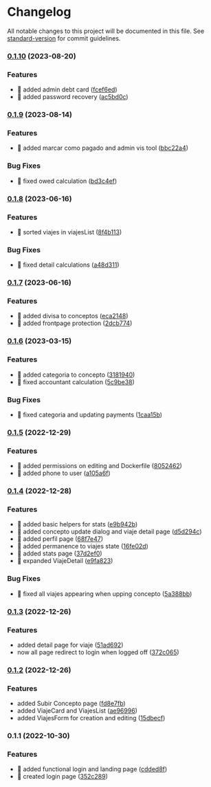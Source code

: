 # Changelog

All notable changes to this project will be documented in this file. See [standard-version](https://github.com/conventional-changelog/standard-version) for commit guidelines.

### [0.1.10](https://github.com/Kratso/newappnic-front/compare/v0.1.9...v0.1.10) (2023-08-20)


### Features

* 🎸 added admin debt card ([fcef6ed](https://github.com/Kratso/newappnic-front/commit/fcef6ed51260bd23e4c36948c3313389abd6973e))
* 🎸 added password recovery ([ac5bd0c](https://github.com/Kratso/newappnic-front/commit/ac5bd0cf46c7565dfab61c098fe0336f556eb414))

### [0.1.9](https://github.com/Kratso/newappnic-front/compare/v0.1.8...v0.1.9) (2023-08-14)


### Features

* 🎸 added marcar como pagado and admin vis tool ([bbc22a4](https://github.com/Kratso/newappnic-front/commit/bbc22a4655ba635e2ef79238414985a56d515781))


### Bug Fixes

* 🐛 fixed owed calculation ([bd3c4ef](https://github.com/Kratso/newappnic-front/commit/bd3c4ef5916d9fc9b0bc2fb6f3c43ffa54d54d2d))

### [0.1.8](https://github.com/Kratso/newappnic-front/compare/v0.1.7...v0.1.8) (2023-06-16)


### Features

* 🎸 sorted viajes in viajesList ([8f4b113](https://github.com/Kratso/newappnic-front/commit/8f4b1137023a070b1a3e6455a3b641de02843916))


### Bug Fixes

* 🐛 fixed detail calculations ([a48d311](https://github.com/Kratso/newappnic-front/commit/a48d311985d8c0bd7531642a679b89af148fb043))

### [0.1.7](https://github.com/Kratso/newappnic-front/compare/v0.1.6...v0.1.7) (2023-06-16)


### Features

* 🎸 added divisa to conceptos ([eca2148](https://github.com/Kratso/newappnic-front/commit/eca2148a41d4eb99f9c10a2f492a36c30f7b413d))
* 🎸 added frontpage protection ([2dcb774](https://github.com/Kratso/newappnic-front/commit/2dcb7740f03942b01b661abd5ae7b9375de86616))

### [0.1.6](https://github.com/Kratso/newappnic-front/compare/v0.1.5...v0.1.6) (2023-03-15)


### Features

* 🎸 added categoria to concepto ([3181940](https://github.com/Kratso/newappnic-front/commit/31819406e9e613ec0d8815e7f00eaa54fef98809))
* 🎸 fixed accountant calculation ([5c9be38](https://github.com/Kratso/newappnic-front/commit/5c9be3892dc764cd6da940f1d1176931d10af9a5))


### Bug Fixes

* 🐛 fixed categoria and updating payments ([1caa15b](https://github.com/Kratso/newappnic-front/commit/1caa15ba99c41d930fdc3e29baeb77d6948d2269))

### [0.1.5](https://github.com/Kratso/newappnic-front/compare/v0.1.4...v0.1.5) (2022-12-29)


### Features

* 🎸 added permissions on editing and Dockerfile ([8052462](https://github.com/Kratso/newappnic-front/commit/80524628e7f57c87347b1e2d52c50bdb3f985602))
* 🎸 added phone to user ([a105a6f](https://github.com/Kratso/newappnic-front/commit/a105a6f41eaa6afd581d06f7b6f7c6f65fa25df3))

### [0.1.4](https://github.com/Kratso/newappnic-front/compare/v0.1.3...v0.1.4) (2022-12-28)


### Features

* 🎸 added basic helpers for stats ([e9b942b](https://github.com/Kratso/newappnic-front/commit/e9b942b7c7bfb2c79c6dd42981bf49d47aeed0f3))
* 🎸 added concepto update dialog and viaje detail page ([d5d294c](https://github.com/Kratso/newappnic-front/commit/d5d294c4b04cf68517db820a52b3227d972f33dd))
* 🎸 added perfil page ([68f7e47](https://github.com/Kratso/newappnic-front/commit/68f7e47475958f8dc2f7e9a372cff0540ea53ceb))
* 🎸 added permanence to viajes state ([16fe02d](https://github.com/Kratso/newappnic-front/commit/16fe02d76ef2ce695b1f98e9ac9f8ffb62c770fb))
* 🎸 added stats page ([37d2ef0](https://github.com/Kratso/newappnic-front/commit/37d2ef05c086892836d1777b9513e3f92e00c4ba))
* 🎸 expanded ViajeDetail ([e9fa823](https://github.com/Kratso/newappnic-front/commit/e9fa8232c55b219a6e6d605ddbf0d3866bddcd49))


### Bug Fixes

* 🐛 fixed all viajes appearing when upping concepto ([5a388bb](https://github.com/Kratso/newappnic-front/commit/5a388bb463490c9c19f5413027628fa60b93659d))

### [0.1.3](https://github.com/Kratso/newappnic-front/compare/v0.1.2...v0.1.3) (2022-12-26)


### Features

* added detail page for viaje ([51ad692](https://github.com/Kratso/newappnic-front/commit/51ad6920d04f360ae00fbad5d34e9e85f7bdb310))
* now all page redirect to login when logged off ([372c065](https://github.com/Kratso/newappnic-front/commit/372c065488a5cd199bee63eaf81dbd9465c10119))

### [0.1.2](https://github.com/Kratso/newappnic-front/compare/v0.1.1...v0.1.2) (2022-12-26)


### Features

* added Subir Concepto page ([fd8e7fb](https://github.com/Kratso/newappnic-front/commit/fd8e7fb0c74e165ea0b0d8725f2266444a6c2d16))
* added ViajeCard and ViajesList ([ae96996](https://github.com/Kratso/newappnic-front/commit/ae96996387b417103a7e8ed3a21f542fc479cbc6))
* added ViajesForm for creation and editing ([15dbecf](https://github.com/Kratso/newappnic-front/commit/15dbecfe549f8958e86f2bf86e288bc8aca09dc5))

### 0.1.1 (2022-10-30)


### Features

* 🎸 added functional login and landing page ([cdded8f](https://github.com/Kratso/newappnic-front/commit/cdded8f89f63b3a5c00c6d8e832c6716ae1f3e69))
* 🎸 created login page ([352c289](https://github.com/Kratso/newappnic-front/commit/352c289eec7fa291517222f3b35a3fed548913d0))
